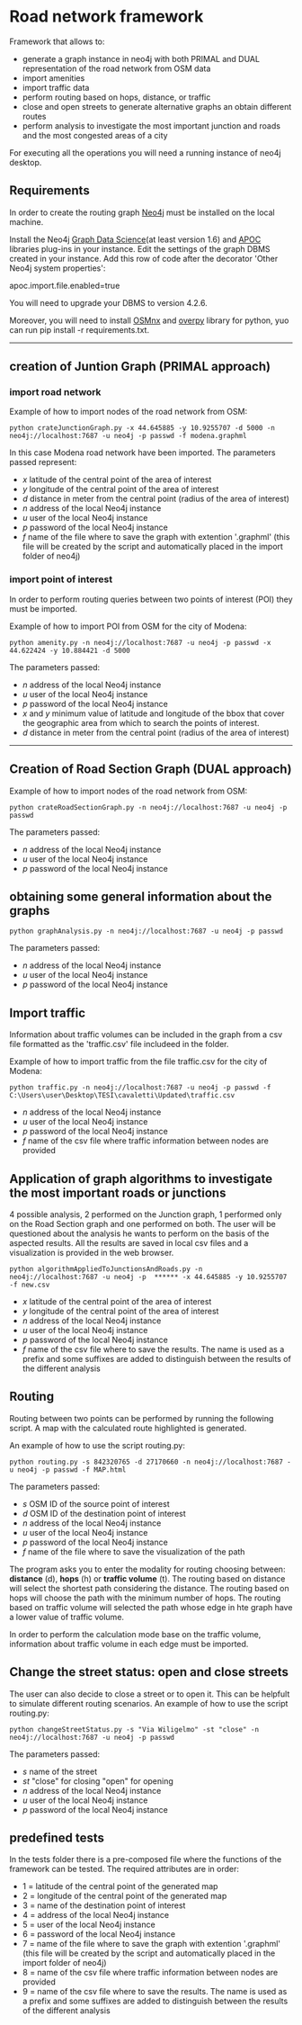 # Road network framework
Framework that allows to:
- generate a graph instance in neo4j with both PRIMAL and DUAL representation of the road network from OSM data
- import amenities
- import traffic data
- perform routing based on hops, distance, or traffic
- close and open streets to generate alternative graphs an obtain different routes
- perform analysis to investigate the most important junction and roads and the most congested areas of a city

For executing all the operations you will need a running instance of neo4j desktop.

## Requirements
 
In order to create the routing graph [Neo4j][1] must be installed on the local machine.

[1]: https://neo4j.com/docs/operations-manual/current/installation/

Install the Neo4j [Graph Data Science][2](at least version 1.6) and [APOC][3] libraries plug-ins in your instance.
Edit the settings of the graph DBMS created in your instance.
Add this row of code after the decorator 'Other Neo4j system properties':

apoc.import.file.enabled=true

You will need to upgrade your DBMS to version 4.2.6.

[2]: https://neo4j.com/docs/graph-data-science/current/installation/

[3]: https://neo4j.com/labs/apoc/4.1/installation/

Moreover, you will need to install [OSMnx][4] and [overpy][5] library for python, yuo can run pip install -r requirements.txt.

[4]: https://osmnx.readthedocs.io/en/stable/
[5]: https://anaconda.org/conda-forge/overpy

***

## creation of  Juntion Graph (PRIMAL approach)
### import road network
Example of how to import nodes of the road network from OSM:

````shell command
python crateJunctionGraph.py -x 44.645885 -y 10.9255707 -d 5000 -n neo4j://localhost:7687 -u neo4j -p passwd -f modena.graphml
````
In this case Modena road network have been imported. The parameters passed represent:

- _x_ latitude of the central point of the area of interest
- _y_ longitude of the central point of the area of interest
- _d_ distance in meter from the central point (radius of the area of interest)
- _n_ address of the local Neo4j instance 
- _u_ user of the local Neo4j instance
- _p_ password of the local Neo4j instance
- _f_ name of the file where to save the graph with extention '.graphml' (this file will be created by the script and automatically placed in the import folder of neo4j)

### import point of interest

In order to perform routing queries between two points of interest (POI) they must be imported.

Example of how to import POI from OSM for the city of Modena:
````shell
python amenity.py -n neo4j://localhost:7687 -u neo4j -p passwd -x 44.622424 -y 10.884421 -d 5000
````
The parameters passed:
- _n_ address of the local Neo4j instance 
- _u_ user of the local Neo4j instance
- _p_ password of the local Neo4j instance
- _x_ and _y_ minimum value of latitude and longitude of the bbox that cover the geographic area from which to search the points of interest.
- _d_ distance in meter from the central point (radius of the area of interest)
***
## Creation of Road Section Graph (DUAL approach)

Example of how to import nodes of the road network from OSM:

````shell command
python crateRoadSectionGraph.py -n neo4j://localhost:7687 -u neo4j -p passwd
````
The parameters passed:
- _n_ address of the local Neo4j instance 
- _u_ user of the local Neo4j instance
- _p_ password of the local Neo4j instance

## obtaining some general information about the graphs

````shell command
python graphAnalysis.py -n neo4j://localhost:7687 -u neo4j -p passwd
````
The parameters passed:
- _n_ address of the local Neo4j instance 
- _u_ user of the local Neo4j instance
- _p_ password of the local Neo4j instance

## Import traffic

Information about traffic volumes can be included in the graph from a csv file formatted as the 'traffic.csv' file includeed in the folder.

Example of how to import traffic from the file traffic.csv for the city of Modena:
````shell
python traffic.py -n neo4j://localhost:7687 -u neo4j -p passwd -f C:\Users\user\Desktop\TESI\cavaletti\Updated\traffic.csv
````

- _n_ address of the local Neo4j instance 
- _u_ user of the local Neo4j instance
- _p_ password of the local Neo4j instance
- _f_ name of the csv file where traffic information between nodes are provided
 
## Application of graph algorithms to investigate the most important roads or junctions

4 possible analysis, 2 performed on the Junction graph, 1 performed only on the Road Section graph and one performed on both.
The user will be questioned about the analysis he wants to perform on the basis of the aspected results.
All the results are saved in local csv files and a visualization is provided in the web browser.

````shell
python algorithmAppliedToJunctionsAndRoads.py -n neo4j://localhost:7687 -u neo4j -p  ****** -x 44.645885 -y 10.9255707 -f new.csv
````
- _x_ latitude of the central point of the area of interest
- _y_ longitude of the central point of the area of interest
- _n_ address of the local Neo4j instance 
- _u_ user of the local Neo4j instance
- _p_ password of the local Neo4j instance
- _f_ name of the csv file where to save the results. The name is used as a prefix and some 
suffixes are added to distinguish between the results of the different analysis

## Routing
Routing between two points can be performed by running the following script. A map with the calculated route highlighted is generated.

An example of how to use the script routing.py:

```` shell
python routing.py -s 842320765 -d 27170660 -n neo4j://localhost:7687 -u neo4j -p passwd -f MAP.html
````
The parameters passed:

- _s_ OSM ID of the source point of interest
- _d_ OSM ID of the destination point of interest
- _n_ address of the local Neo4j instance 
- _u_ user of the local Neo4j instance
- _p_ password of the local Neo4j instance
- _f_ name of the file where to save the visualization of the path

The program asks you to enter the modality for routing choosing between: **distance** (d), **hops** (h) or **traffic volume** (t).
The routing based on distance will select the shortest path considering the distance. The routing based on hops will choose the path with the minimum number of hops.
The routing based on traffic volume will selected the path whose edge in hte graph have a lower value of traffic volume.

In order to perform the calculation mode base on the traffic volume, information about traffic volume in each edge must be imported.

## Change the street status: open and close streets
The user can also decide to close a street or to open it. This can be helpfult to simulate different routing scenarios.
An example of how to use the script routing.py:

```` shell
python changeStreetStatus.py -s "Via Wiligelmo" -st "close" -n neo4j://localhost:7687 -u neo4j -p passwd
````
The parameters passed:

- _s_ name of the street
- _st_ "close" for closing "open" for opening
- _n_ address of the local Neo4j instance 
- _u_ user of the local Neo4j instance
- _p_ password of the local Neo4j instance

## predefined tests
In the tests folder there is a pre-composed file where the functions of the framework can be tested. The required attributes are in order:
- 1 = latitude of the central point of the generated map
- 2 = longitude of the central point of the generated map
- 3 = name of the destination point of interest
- 4 = address of the local Neo4j instance
- 5 = user of the local Neo4j instance
- 6 = password of the local Neo4j instance
- 7 = name of the file where to save the graph with extention '.graphml' (this file will be created by the script and automatically placed in the import folder of neo4j)
- 8 = name of the csv file where traffic information between nodes are provided
- 9 = name of the csv file where to save the results. The name is used as a prefix and some 
suffixes are added to distinguish between the results of the different analysis
